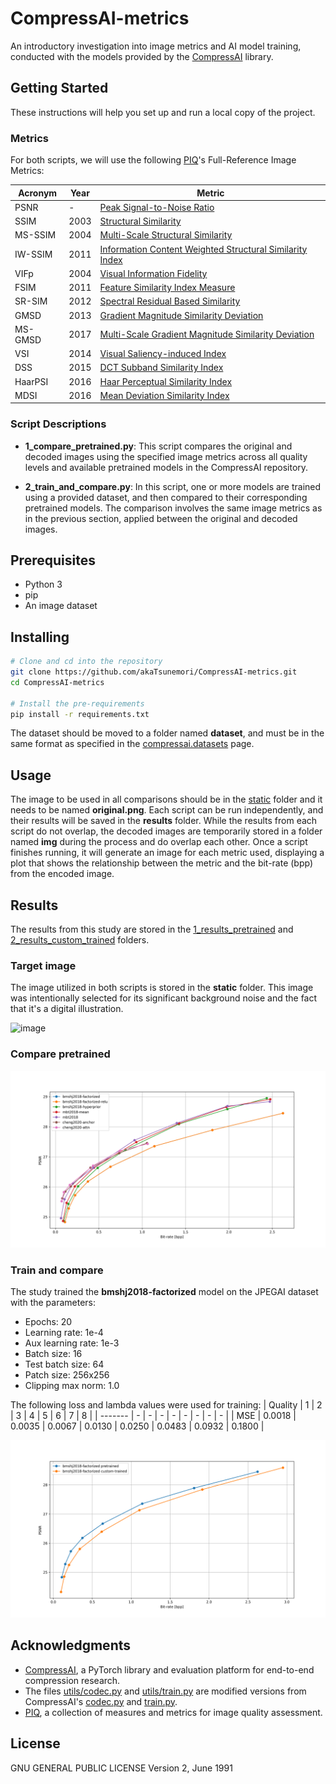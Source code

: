 # CompressAI-metrics
An introductory investigation into image metrics and AI model training, conducted with the models provided by the [CompressAI](https://github.com/InterDigitalInc/CompressAI) library.

## Getting Started
These instructions will help you set up and run a local copy of the project.

### Metrics
For both scripts, we will use the following [PIQ](https://github.com/photosynthesis-team/piq/tree/master)'s Full-Reference Image Metrics: 

| Acronym   | Year | Metric                                                  |
| --------- | ---- | ------------------------------------------------------- |
| PSNR      | -    | [Peak Signal-to-Noise Ratio](https://en.wikipedia.org/wiki/Peak_signal-to-noise_ratio) |
| SSIM      | 2003 | [Structural Similarity](https://en.wikipedia.org/wiki/Structural_similarity) |
| MS-SSIM   | 2004 | [Multi-Scale Structural Similarity](https://ieeexplore.ieee.org/abstract/document/1292216) |
| IW-SSIM   | 2011 | [Information Content Weighted Structural Similarity Index](https://ece.uwaterloo.ca/~z70wang/publications/IWSSIM.pdf) |
| VIFp     | 2004 | [Visual Information Fidelity](https://ieeexplore.ieee.org/document/1576816) |
| FSIM     | 2011 | [Feature Similarity Index Measure](https://ieeexplore.ieee.org/document/5705575) |
| SR-SIM   | 2012 | [Spectral Residual Based Similarity](https://sse.tongji.edu.cn/linzhang/ICIP12/ICIP-SR-SIM.pdf) |
| GMSD     | 2013 | [Gradient Magnitude Similarity Deviation](https://arxiv.org/abs/1308.3052) |
| MS-GMSD  | 2017 | [Multi-Scale Gradient Magnitude Similarity Deviation](https://ieeexplore.ieee.org/document/7952357) |
| VSI      | 2014 | [Visual Saliency-induced Index](https://ieeexplore.ieee.org/document/6873260) |
| DSS      | 2015 | [DCT Subband Similarity Index](https://ieeexplore.ieee.org/document/7351172) |
| HaarPSI  | 2016 | [Haar Perceptual Similarity Index](https://arxiv.org/abs/1607.06140) |
| MDSI     | 2016 | [Mean Deviation Similarity Index](https://arxiv.org/abs/1608.07433) |

### Script Descriptions
- **1_compare_pretrained.py**: This script compares the original and decoded images using the specified image metrics across all quality levels and available pretrained models in the CompressAI repository.

- **2_train_and_compare.py**: In this script, one or more models are trained using a provided dataset, and then compared to their corresponding pretrained models. The comparison involves the same image metrics as in the previous section, applied between the original and decoded images.

## Prerequisites
- Python 3
- pip
- An image dataset

## Installing

```bash
# Clone and cd into the repository
git clone https://github.com/akaTsunemori/CompressAI-metrics.git
cd CompressAI-metrics

# Install the pre-requirements
pip install -r requirements.txt
```

The dataset should be moved to a folder named **dataset**, and must be in the same format as specified in the [compressai.datasets](https://interdigitalinc.github.io/CompressAI/datasets.html) page.

## Usage
The image to be used in all comparisons should be in the [static](static) folder and it needs to be named **original.png**. Each script can be run independently, and their results will be saved in the **results** folder. While the results from each script do not overlap, the decoded images are temporarily stored in a folder named **img** during the process and do overlap each other. Once a script finishes running, it will generate an image for each metric used, displaying a plot that shows the relationship between the metric and the bit-rate (bpp) from the encoded image.

## Results
The results from this study are stored in the [1_results_pretrained](results/1_results_pretrained) and [2_results_custom_trained](results/2_results_custom_trained) folders.

### Target image
The image utilized in both scripts is stored in the **static** folder. This image was intentionally selected for its significant background noise and the fact that it's a digital illustration.

![image](static/original.png)

### Compare pretrained
![compare_pretrained](results/1_results_pretrained/PSNR.png)

### Train and compare
The study trained the **bmshj2018-factorized** model on the JPEGAI dataset with the parameters:
- Epochs: 20
- Learning rate: 1e-4
- Aux learning rate: 1e-3
- Batch size: 16
- Test batch size: 64
- Patch size: 256x256
- Clipping max norm: 1.0

The following loss and lambda values were used for training:
| Quality | 1 | 2 | 3 | 4 | 5 | 6 | 7 | 8 |
| ------- | - | - | - | - | - | - | - | - |
| MSE | 0.0018 | 0.0035 | 0.0067 | 0.0130 | 0.0250 | 0.0483 | 0.0932 | 0.1800 |

![train_and_compare](results/2_results_custom_trained/bmshj2018-factorized_PSNR.png)

## Acknowledgments
- [CompressAI](https://github.com/InterDigitalInc/CompressAI), a PyTorch library and evaluation platform for end-to-end compression research.
- The files [utils/codec.py](utils/codec.py) and [utils/train.py](utils/train.py) are modified versions from CompressAI's [codec.py](https://github.com/InterDigitalInc/CompressAI/blob/master/examples/codec.py) and [train.py](https://github.com/InterDigitalInc/CompressAI/blob/master/examples/train.py).
- [PIQ](https://github.com/photosynthesis-team/piq), a collection of measures and metrics for image quality assessment.

## License
GNU GENERAL PUBLIC LICENSE
Version 2, June 1991

